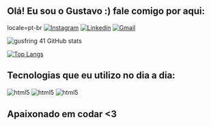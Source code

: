 ## Olá! Eu sou o Gustavo :) fale comigo por aqui:
locale=pt-br
[![Instagram](https://img.shields.io/badge/Instagram-E4405F?style=for-the-badge&logo=instagram&logoColor=white)](https://instagram.com/gusfring.a)
[![Linkedin](https://img.shields.io/badge/LinkedIn-0077B5?style=for-the-badge&logo=linkedin&logoColor=white)](https://www.linkedin.com/in/gustavo-alves-96337a298/)
[![Gmail](https://img.shields.io/badge/Gmail-D14836?style=for-the-badge&logo=gmail&logoColor=white)](https://gmail.com/gusfring.a@gmail.com)

![gusfring 41 GitHub stats](https://github-readme-stats.vercel.app/api?username=gusfring41&show_icons=true&theme=dracula)

[![Top Langs](https://github-readme-stats.vercel.app/api/top-langs/?username=gusfring41)](https://github.com/gusfring41/github-readme-stats)

## Tecnologias que eu utilizo no dia a dia:

<div style="display: inline_block"> 
  <img align="center" alt="html5" src="https://img.shields.io/badge/C-00599C?style=for-the-badge&logo=c&logoColor=white" />
  <img align="center" alt="html5" src="https://img.shields.io/badge/C%2B%2B-00599C?style=for-the-badge&logo=c%2B%2B&logoColor=white" />
  <img align="center" alt="html5" src="https://img.shields.io/badge/Python-14354C?style=for-the-badge&logo=python&logoColor=white" />
</div>

## Apaixonado em codar <3
